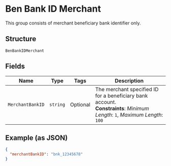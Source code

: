 
# Ben Bank ID Merchant

This group consists of merchant beneficiary bank identifier only.

## Structure

`BenBankIDMerchant`

## Fields

| Name | Type | Tags | Description |
|  --- | --- | --- | --- |
| `MerchantBankID` | `string` | Optional | The merchant specified ID for a beneficiary bank account.<br>**Constraints**: *Minimum Length*: `1`, *Maximum Length*: `100` |

## Example (as JSON)

```json
{
  "merchantBankID": "bnk_12345678"
}
```

